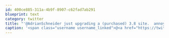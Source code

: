 ```yaml
---
id: 400ce885-311a-4b9f-8907-c62fad7ab291
blueprint: text
category: twitter
title: "'@AdrianSchneider just upgrading a (purchased) 3.8 site.  annoying that I have to dig out cryptic credentials each time."
caption: '<span class="username username_linked">@<a href="https://twitter.com/AdrianSchneider" title="Adrian Schneider">AdrianSchneider</a></span> just upgrading a (purchased) 3.8 site.  annoying that I have to dig out cryptic credentials each time.'
---
```

